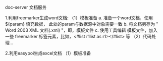 doc-server 文档服务

1.利用freemarker生成word文档:
（1）模板准备
a. 准备一个word文档，使用 ${param} 填充数据， 此处的param与数据源中对象需要一致
b. 将文档另存为 " Word 2003 XML 文档(.xml) "，即，模板文件
c. 使用工具编辑 模板文件，加入一些 freemarker 标签元素，比如，<#list r1list as r1></#list> 等
（2）代码处理...

2.利用easypoi生成excel文档
（1）模板准备
